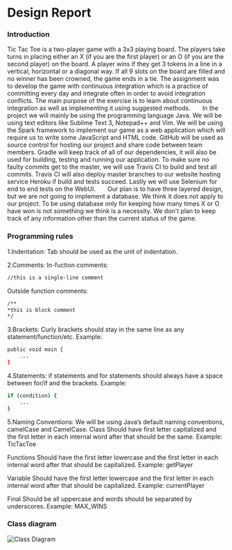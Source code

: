 # Design Report

### Introduction
Tic Tac Toe is a two-player game with a 3x3 playing board. The players take turns in placing either an X (if you are the first player) or an O (if you are the second player) on the board. A player wins if they get 3 tokens in a line in a vertical, horizontal or a diagonal way. If all 9 slots on the board are filled and no winner has been crowned, the game ends in a tie. The assignment was to develop the game with continuous integration which is a practice of committing every day and integrate often in order to avoid integration conflicts. The main purpose of the exercise is to learn about continuous integration as well as implementing it using suggested methods. 
&nbsp;&nbsp;&nbsp;&nbsp;&nbsp;&nbsp;In the project we will mainly be using the programming language Java. We will be using text editors like Sublime Text 3, Notepad++ and Vim. We will be using the Spark framework to implement our game as a web application which will require us to write some JavaScript and HTML code. GitHub will be used as source control for hosting our project and share code between team members. Gradle will keep track of all of our dependencies, it will also be used for building, testing and running our application. To make sure no faulty commits get to the master, we will use Travis CI to build and test all commits. Travis CI will also deploy master branches to our website hosting service Heroku if build and tests succeed. Lastly we will use Selenium for end to end tests on the WebUI.
&nbsp;&nbsp;&nbsp;&nbsp;&nbsp;&nbsp;Our plan is to have three layered design, but we are not going to implement a database. We think it does not apply to our project. To be using database only for keeping how many times X or O have won is not something we think is a necessity. We don't plan to keep track of any information other than the current status of the game.


### Programming rules

1.Indentation:
Tab should be used as the unit of indentation.

2.Comments:
In-fuction comments:
```sh
//this is a single-line comment
```
Outside function comments:
```sh
/**
*this is block comment
*/
```
3.Brackets:
Curly brackets should stay in the same line as any statement/function/etc.
Example:
```sh
public void main {
    ...
}
```
4.Statements:
if statements and for statements should always have a space between for/if and the brackets.
Example:
```sh
if (condition) {
    ...
}
```

5.Naming Conventions:
We will be using Java’s default naming conventions, camelCase and CamelCase.
Class
Should have first letter capitalized and the first letter in each internal word after that should be the same.
Example: TicTacToe

Functions
Should have the first letter lowercase and the first letter in each internal word after that should be capitalized.
Example: getPlayer

Variable
Should have the first letter lowercase  and the first letter in each internal word after that should be capitalized.
Example: currentPlayer

Final
Should be all uppercase and words should be separated by underscores.
Example: MAX_WINS

### Class diagram
![Class Diagram](https://image.ibb.co/kr50qm/Design_Report_Upphaflegt_1.png)

[//]: # (These are reference links used in the body of this note and get stripped out when the markdown processor does its job. There is no need to format nicely because it shouldn't be seen. Thanks SO - http://stackoverflow.com/questions/4823468/store-comments-in-markdown-syntax)


   [dill]: <https://github.com/joemccann/dillinger>
   [git-repo-url]: <https://github.com/joemccann/dillinger.git>
   [john gruber]: <http://daringfireball.net>
   [df1]: <http://daringfireball.net/projects/markdown/>
   [markdown-it]: <https://github.com/markdown-it/markdown-it>
   [Ace Editor]: <http://ace.ajax.org>
   [node.js]: <http://nodejs.org>
   [Twitter Bootstrap]: <http://twitter.github.com/bootstrap/>
   [jQuery]: <http://jquery.com>
   [@tjholowaychuk]: <http://twitter.com/tjholowaychuk>
   [express]: <http://expressjs.com>
   [AngularJS]: <http://angularjs.org>
   [Gulp]: <http://gulpjs.com>

   [PlDb]: <https://github.com/joemccann/dillinger/tree/master/plugins/dropbox/README.md>
   [PlGh]: <https://github.com/joemccann/dillinger/tree/master/plugins/github/README.md>
   [PlGd]: <https://github.com/joemccann/dillinger/tree/master/plugins/googledrive/README.md>
   [PlOd]: <https://github.com/joemccann/dillinger/tree/master/plugins/onedrive/README.md>
   [PlMe]: <https://github.com/joemccann/dillinger/tree/master/plugins/medium/README.md>
   [PlGa]: <https://github.com/RahulHP/dillinger/blob/master/plugins/googleanalytics/README.md>

